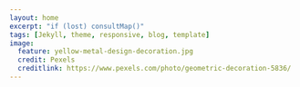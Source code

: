 ```yaml
---
layout: home
excerpt: "if (lost) consultMap()"
tags: [Jekyll, theme, responsive, blog, template]
image:
  feature: yellow-metal-design-decoration.jpg
  credit: Pexels
  creditlink: https://www.pexels.com/photo/geometric-decoration-5836/
---
```

